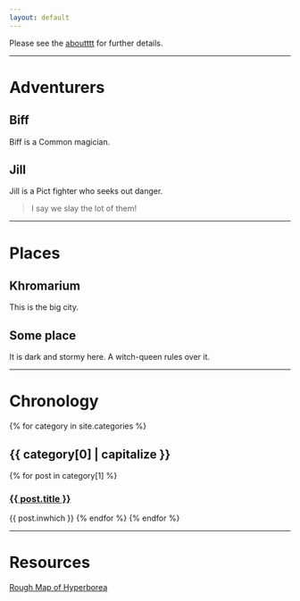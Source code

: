 ```yaml
---
layout: default
---
```


Please see the [aboutttt](about.md) for further details.

---

# Adventurers
## Biff
Biff is a Common magician.

## Jill
Jill is a Pict fighter who seeks out danger.
> I say we slay the lot of them!

---

# Places
## Khromarium
This is the big city.

## Some place
It is dark and stormy here. A witch-queen rules over it.

---

# Chronology
{% for category in site.categories %}
## {{ category[0] | capitalize }}
{% for post in category[1] %}
### <a href="{{ post.url | prepend:site.baseurl}}">{{ post.title }}</a>
{{ post.inwhich }}
{% endfor %}
{% endfor %}

---

# Resources
[Rough Map of Hyperborea](/assets/pdf/mainland_hyperborea_large.pdf)
